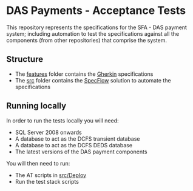 # DAS Payments - Acceptance Tests

This repository represents the specifications for the SFA - DAS payment system; including automation to test the specifications against all the components (from other repositories) that comprise the system.

## Structure

* The [features](features/) folder contains the [Gherkin](https://github.com/cucumber/cucumber/wiki/Gherkin) specifications
* The [src](src/) folder contains the [SpecFlow](http://www.specflow.org/) solution to automate the specifications

## Running locally

In order to run the tests locally you will need:

* SQL Server 2008 onwards
* A database to act as the DCFS transient database
* A database to act as the DCFS DEDS database
* The latest versions of the DAS payment components

You will then need to run:
* The AT scripts in [src/Deploy](src/Deploy/)
* Run the test stack scripts
